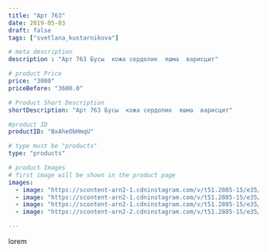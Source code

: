 ```yaml
---
title: "Арт 763"
date: 2019-05-03
draft: false
tags: ["svetlana_kustarnikova"]

# meta description
description : "Арт 763 Бусы  кожа сердолик  яшма  варисцит"

# product Price
price: "3000"
priceBefore: "3600.0"

# Product Short Description
shortDescription: "Арт 763 Бусы  кожа сердолик  яшма  варисцит"

#product ID
productID: "BxAheObHmqU"

# type must be "products"
type: "products"

# product Images
# first image will be shown in the product page
images:
  - image: "https://scontent-arn2-1.cdninstagram.com/v/t51.2885-15/e35/59244191_664211244015762_1136436096876211435_n.jpg?se=8&tp=1&_nc_ht=scontent-arn2-1.cdninstagram.com&_nc_cat=106&_nc_ohc=1NNZzHcgkekAX_yS3GM&ccb=7-4&oh=8211dfcbaffbcf9b71330ad5fc4d0daf&oe=6083C190&ig_cache_key=MjAzNTc3NDIzMDk1NzQyMDk1Mw%3D%3D.2-ccb7-4"
  - image: "https://scontent-arn2-1.cdninstagram.com/v/t51.2885-15/e35/58004211_137281890764294_4839227577886629280_n.jpg?tp=1&_nc_ht=scontent-arn2-1.cdninstagram.com&_nc_cat=102&_nc_ohc=HOApR-oFA-UAX8HQJBA&ccb=7-4&oh=33a961dac82cd562bd06f448e24f59a0&oe=608410A5&ig_cache_key=MjAzNTc3NDIzMDk1NzQxNjQ0MA%3D%3D.2-ccb7-4"
  - image: "https://scontent-arn2-1.cdninstagram.com/v/t51.2885-15/e35/59499618_644702295991516_5705308812858289810_n.jpg?tp=1&_nc_ht=scontent-arn2-1.cdninstagram.com&_nc_cat=104&_nc_ohc=0F2hQSqzgR0AX9ZFwzZ&ccb=7-4&oh=a99297173145c4d0ebf4716ac2af2963&oe=60835909&ig_cache_key=MjAzNTc3NDIzMDk0MDgzNjUzNg%3D%3D.2-ccb7-4"
  - image: "https://scontent-arn2-2.cdninstagram.com/v/t51.2885-15/e35/57648917_333951453973964_6438320643215681194_n.jpg?se=8&tp=1&_nc_ht=scontent-arn2-2.cdninstagram.com&_nc_cat=108&_nc_ohc=PXX5LDY8v0kAX_5ulDx&ccb=7-4&oh=cd37e5e72fafcddd7a6fc005273f92a2&oe=6084A770&ig_cache_key=MjAzNTc3NDIzMDkzMjQ2NjIwNA%3D%3D.2-ccb7-4"

---
```

lorem
